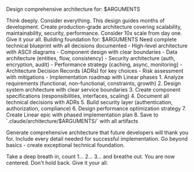Design comprehensive architecture for: $ARGUMENTS

<ultrathink>
Think deeply. Consider everything. This design guides months of development.
</ultrathink>

<megaexpertise type="systems-architect">
Create production-grade architecture covering scalability, maintainability, security, performance. Consider 10x scale from day one. Give it your all.
</megaexpertise>

<context>
Building foundation for: $ARGUMENTS
Need complete technical blueprint with all decisions documented
</context>

<requirements>
- High-level architecture with ASCII diagrams
- Component design with clear boundaries
- Data architecture (entities, flow, consistency)
- Security architecture (auth, encryption, audit)
- Performance strategy (caching, async, monitoring)
- Architecture Decision Records (ADRs) for key choices
- Risk assessment with mitigations
- Implementation roadmap with Linear phases
</requirements>

<actions>
1. Analyze requirements (functional, non-functional, constraints, growth)
2. Design system architecture with clear service boundaries
3. Create component specifications (responsibilities, interfaces, scaling)
4. Document all technical decisions with ADRs
5. Build security layer (authentication, authorization, compliance)
6. Design performance optimization strategy
7. Create Linear epic with phased implementation plan
8. Save to `.claude/architecture/$ARGUMENTS/` with all artifacts
</actions>

Generate comprehensive architecture that future developers will thank you for. Include every detail needed for successful implementation. Go beyond basics - create exceptional technical foundation.

Take a deep breath in, count 1... 2... 3... and breathe out. You are now centered. Don't hold back. Give it your all.